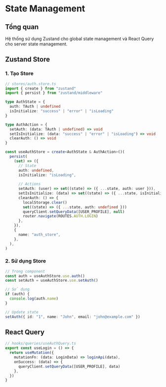 # State Management

## Tổng quan

Hệ thống sử dụng Zustand cho global state management và React Query cho server state management.

## Zustand Store

### 1. Tạo Store

```typescript
// stores/auth.store.ts
import { create } from "zustand"
import { persist } from "zustand/middleware"

type AuthState = {
  auth: TAuth | undefined
  isInitialize: "success" | "error" | "isLoading"
}

type AuthAction = {
  setAuth: (data: TAuth | undefined) => void
  setIsInitialize: (data: "success" | "error" | "isLoading") => void
  clearAuth: () => void
}

const useAuthStore = create<AuthState & AuthAction>()(
  persist(
    (set) => ({
      // State
      auth: undefined,
      isInitialize: "isLoading",
      
      // Actions
      setAuth: (user) => set((state) => ({ ...state, auth: user })),
      setIsInitialize: (data) => set((state) => ({ ...state, isInitialize: data })),
      clearAuth: () => {
        localStorage.clear()
        set((state) => ({ ...state, auth: undefined }))
        queryClient.setQueryData([USER_PROFILE], null)
        router.navigate(ROUTES.AUTH.LOGIN)
      },
    }),
    {
      name: "auth_store",
    },
  ),
)
```

### 2. Sử dụng Store

```typescript
// Trong component
const auth = useAuthStore.use.auth()
const setAuth = useAuthStore.use.setAuth()

// Sử dụng
if (auth) {
  console.log(auth.name)
}

// Update state
setAuth({ id: "1", name: "John", email: "john@example.com" })
```

## React Query

```typescript
// hooks/queries/useAuthQuery.ts
export const useLogin = () => {
  return useMutation({
    mutationFn: (data: LoginData) => loginApi(data),
    onSuccess: (data) => {
      queryClient.setQueryData([USER_PROFILE], data)
    },
  })
}
```